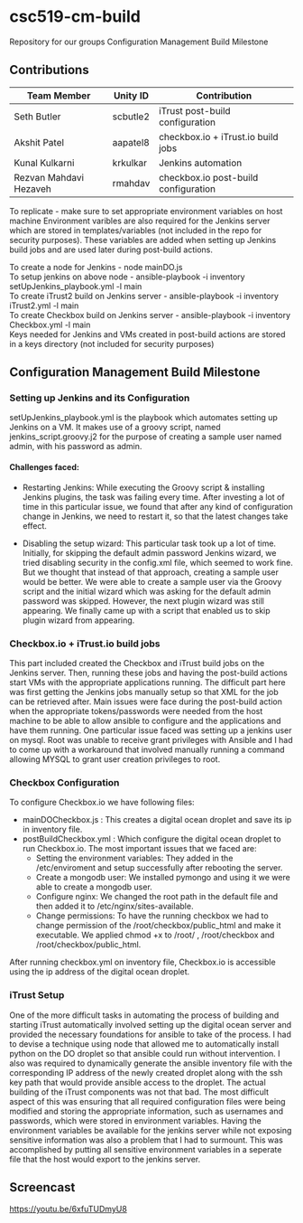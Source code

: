 # csc519-cm-build
Repository for our groups Configuration Management Build Milestone

## Contributions

| Team Member   | Unity ID | Contribution   
| ------------- | ----------- | ------------ 
| Seth Butler      | scbutle2 |   iTrust post-build configuration       
| Akshit Patel     | aapatel8 |   checkbox.io + iTrust.io build jobs
| Kunal Kulkarni | krkulkar | Jenkins automation
| Rezvan Mahdavi Hezaveh  |  rmahdav |   checkbox.io post-build configuration

To replicate - make sure to set appropriate environment variables on host machine Environment varibles are also required for the Jenkins server which are stored in templates/variables (not included in the repo for security purposes). These variables are added when setting up Jenkins build jobs and are used later during post-build actions.

To create a node for Jenkins - node mainDO.js  
To setup jenkins on above node - ansible-playbook -i inventory setUpJenkins_playbook.yml -l main  
To create iTrust2 build on Jenkins server - ansible-playbook -i inventory iTrust2.yml -l main  
To create Checkbox build on Jenkins server - ansible-playbook -i inventory Checkbox.yml -l main  
Keys needed for Jenkins and VMs created in post-build actions are stored in a keys directory (not included for security purposes)  

## Configuration Management Build Milestone

### Setting up Jenkins and its Configuration

setUpJenkins_playbook.yml is the playbook which automates setting up Jenkins on a VM. It makes use of a groovy script, named jenkins_script.groovy.j2 for the purpose of creating a sample user named admin, with his password as admin.

#### Challenges faced:
* Restarting Jenkins: While executing the Groovy script & installing Jenkins plugins, the task was failing every time. After investing a lot of time in this particular issue, we found that after any kind of configuration change in Jenkins, we need to restart it, so that the latest changes take effect.

* Disabling the setup wizard: This particular task took up a lot of time. Initially, for skipping the default admin password Jenkins wizard, we tried disabling security in the config.xml file, which seemed to work fine. But we thought that instead of that approach, creating a sample user would be better. We were able to create a sample user via the Groovy script and the initial wizard which was asking for the default admin password was skipped. However, the next plugin wizard was still appearing. We finally came up with a script that enabled us to skip plugin wizard from appearing.

### Checkbox.io + iTrust.io build jobs

This part included created the Checkbox and iTrust build jobs on the Jenkins server. Then, running these jobs and having the post-build actions start VMs with the appropriate applications running. The difficult part here was first getting the Jenkins jobs manually setup so that XML for the job can be retrieved after. Main issues were face during the post-build action when the appropriate tokens/passwords were needed from the host machine to be able to allow ansible to configure and the applications and have them running. One particular issue faced was setting up a jenkins user on mysql. Root was unable to receive grant privileges with Ansible and I had to come up with a workaround that involved manually running a command allowing MYSQL to grant user creation privileges to root.


### Checkbox Configuration

To configure Checkbox.io we have following files:
* mainDOCheckbox.js :  This creates a digital ocean droplet and save its ip in inventory file.
* postBuildCheckbox.yml : Which configure the digital ocean droplet to run Checkbox.io. The most important issues that we faced are:
  - Setting the environment variables: They added in the /etc/enviroment and setup successfully after rebooting the server. 
  - Create a mongodb user: We installed pymongo and using it we were able to create a mongodb user.
  - Configure nginx: We changed the root path in the default file and then added it to /etc/nginx/sites-available.
  - Change permissions: To have the running checkbox we had to change permission of the /root/checkbox/public_html and make it executable. We applied chmod +x to /root/ , /root/checkbox and /root/checkbox/public_html.

After running checkbox.yml on inventory file, Checkbox.io is accessible using the ip address of the digital ocean droplet.

### iTrust Setup

One of the more difficult tasks in automating the process of building and starting iTrust automatically involved setting up the digital ocean server and provided the necessary foundations for ansible to take of the process. I had to devise a technique using node that allowed me to automatically install python on the DO droplet so that ansible could run without intervention. I also was required to dynamically generate the ansible inventory file with the corresponding IP address of the newly created droplet along with the ssh key path that would provide ansible access to the droplet. The actual building of the iTrust components was not that bad. The most difficult aspect of this was ensuring that all required configuration files were being modified and storing the appropriate information, such as usernames and passwords, which were stored in environment variables. Having the environment variables be available for the jenkins server while not exposing sensitive information was also a problem that I had to surmount. This was accomplished by putting all sensitive environment variables in a seperate file that the host would export to the jenkins server.

## Screencast
https://youtu.be/6xfuTUDmyU8
